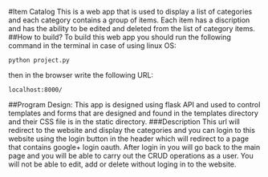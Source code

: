 #Item Catalog
This is a web app that is used to display a list of categories and each category contains a group of items. Each item has a discription and has the ability to be edited and deleted from the list of category items.
##How to build?
To build this web app you should run the following command in the terminal in case of using linux OS:
```
python project.py
```
then in the browser write the following URL:
```
localhost:8000/
```
##Program Design:
This app is designed using flask API and used to control templates and forms that are designed and found in the templates directory and their CSS file is in the static directory.
###Description
This url will redirect to the website and display the categories and you can login to this website using the login button in the header which will redirect to a page that contains google+ login oauth. After login in you will go back to the main page and you will be able to carry out the CRUD operations as a user. You will not be able to edit, add or delete without loging in to the website.